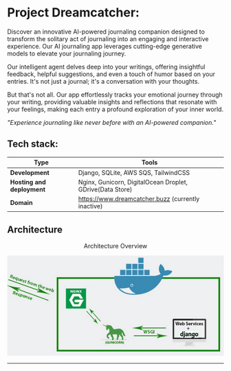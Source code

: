 # Project Dreamcatcher:
Discover an innovative AI-powered journaling companion designed to transform the solitary act of journaling into an engaging and interactive experience. Our AI journaling app leverages cutting-edge generative models to elevate your journaling journey.

Our intelligent agent delves deep into your writings, offering insightful feedback, helpful suggestions, and even a touch of humor based on your entries. It's not just a journal; it's a conversation with your thoughts.

But that's not all. Our app effortlessly tracks your emotional journey through your writing, providing valuable insights and reflections that resonate with your feelings, making each entry a profound exploration of your inner world.

<i>"Experience journaling like never before with an AI-powered companion."</i>


## Tech stack:

| Type     | Tools |
| -------- | ------- |
| <b>Development</b>  | Django, SQLite, AWS SQS, TailwindCSS     |
| <b>Hosting and deployment</b> | Nginx, Gunicorn, DigitalOcean Droplet, GDrive(Data Store)     |
| <b>Domain</b>    | https://www.dreamcatcher.buzz (currently inactive)    |


## Architecture

<p style="text-align: center;">Architecture Overview</p>

![Architecture Overview](./data/deployment.png)

---

